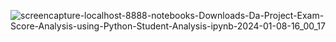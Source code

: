 ![screencapture-localhost-8888-notebooks-Downloads-Da-Project-Exam-Score-Analysis-using-Python-Student-Analysis-ipynb-2024-01-08-16_00_17](https://github.com/Rizwans-github/Exam-Score-Analysis/assets/141806496/a51bb938-9151-4a52-a4b1-e87ab2ce494d)
